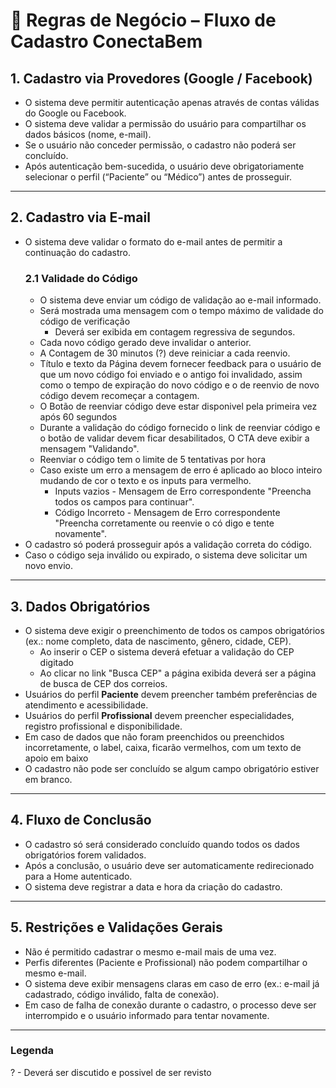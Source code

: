 # 📌 Regras de Negócio – Fluxo de Cadastro ConectaBem

## 1. Cadastro via Provedores (Google / Facebook)
- O sistema deve permitir autenticação apenas através de contas válidas do Google ou Facebook.  
- O sistema deve validar a permissão do usuário para compartilhar os dados básicos (nome, e-mail).  
- Se o usuário não conceder permissão, o cadastro não poderá ser concluído.  
- Após autenticação bem-sucedida, o usuário deve obrigatoriamente selecionar o perfil (“Paciente” ou “Médico”) antes de prosseguir.  

---

## 2. Cadastro via E-mail
- O sistema deve validar o formato do e-mail antes de permitir a continuação do cadastro.
    ### 2.1 Validade do Código
  - O sistema deve enviar um código de validação ao e-mail informado.  
  - Será mostrada uma  mensagem com o tempo máximo de validade do código de verificação
    - Deverá ser exibida em contagem regressiva de segundos.
  - Cada novo código gerado deve invalidar o anterior.
  - A Contagem de 30 minutos (?) deve reiniciar a cada reenvio.
  - Título e texto da Página devem fornecer feedback para o usuário de que um novo código foi enviado e o antigo foi invalidado, assim como o tempo de expiração do novo código e o de reenvio de novo código devem recomeçar a contagem.
  - O Botão de reenviar código deve estar disponivel pela primeira vez após 60 segundos
  - Durante a validação do código fornecido o link de reenviar código e o botão de validar devem ficar desabilitados, O CTA deve exibir a mensagem "Validando". 
  - Reenviar o código tem o limite de 5 tentativas por hora
  - Caso existe um erro a mensagem de erro é aplicado ao bloco inteiro mudando de cor o texto e os inputs para vermelho.
    - Inputs vazios - Mensagem de Erro correspondente "Preencha todos os campos para continuar".
    - Código Incorreto - Mensagem de Erro correspondente "Preencha corretamente ou reenvie o có digo e tente novamente".  
- O cadastro só poderá prosseguir após a validação correta do código.  
- Caso o código seja inválido ou expirado, o sistema deve solicitar um novo envio.  

---

## 3. Dados Obrigatórios
- O sistema deve exigir o preenchimento de todos os campos obrigatórios (ex.: nome completo, data de nascimento, gênero, cidade, CEP).
  - Ao inserir o CEP o sistema deverá efetuar a validação do CEP digitado
  - Ao clicar no link "Busca CEP" a página exibida deverá ser a página de busca de CEP dos correios. 
- Usuários do perfil **Paciente** devem preencher também preferências de atendimento e acessibilidade.  
- Usuários do perfil **Profissional** devem preencher especialidades, registro profissional e disponibilidade.  
- Em caso de dados que não foram preenchidos ou preenchidos incorretamente, o label, caixa, ficarão vermelhos, com um texto de apoio em baixo 
- O cadastro não pode ser concluído se algum campo obrigatório estiver em branco.  

---

## 4. Fluxo de Conclusão
- O cadastro só será considerado concluído quando todos os dados obrigatórios forem validados.  
- Após a conclusão, o usuário deve ser automaticamente redirecionado para a Home autenticado.  
- O sistema deve registrar a data e hora da criação do cadastro.  

---

## 5. Restrições e Validações Gerais
- Não é permitido cadastrar o mesmo e-mail mais de uma vez.  
- Perfis diferentes (Paciente e Profissional) não podem compartilhar o mesmo e-mail.  
- O sistema deve exibir mensagens claras em caso de erro (ex.: e-mail já cadastrado, código inválido, falta de conexão).  
- Em caso de falha de conexão durante o cadastro, o processo deve ser interrompido e o usuário informado para tentar novamente.  

--- 

### Legenda
? - Deverá ser discutido e possivel de ser revisto
